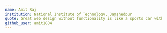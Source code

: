 ```yaml
---
name: Amit Raj
institution: National Institute of Technology, Jamshedpur
quote: Great web design without functionality is like a sports car with no engine.
github_user: amit1884
---
```

